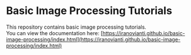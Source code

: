 # Basic Image Processing Tutorials

This repository contains basic image processing tutorials.  
You can view the documentation here: [https://iranovianti.github.io/basic-image-processing/index.html](https://iranovianti.github.io/basic-image-processing/index.html)
